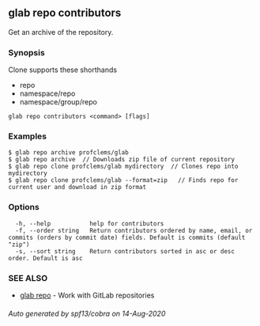 ## glab repo contributors

Get an archive of the repository.

### Synopsis

Clone supports these shorthands
- repo
- namespace/repo
- namespace/group/repo


```
glab repo contributors <command> [flags]
```

### Examples

```
$ glab repo archive profclems/glab
$ glab repo archive  // Downloads zip file of current repository
$ glab repo clone profclems/glab mydirectory  // Clones repo into mydirectory
$ glab repo clone profclems/glab --format=zip   // Finds repo for current user and download in zip format

```

### Options

```
  -h, --help           help for contributors
  -f, --order string   Return contributors ordered by name, email, or commits (orders by commit date) fields. Default is commits (default "zip")
  -s, --sort string    Return contributors sorted in asc or desc order. Default is asc
```

### SEE ALSO

* [glab repo](glab_repo.md)	 - Work with GitLab repositories

###### Auto generated by spf13/cobra on 14-Aug-2020
